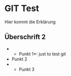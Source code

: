 GIT Test
=================

Hier kommt die Erklärung


## Überschrift 2

* * Punkt 1*: just to test git
* Punkt 2
* * Punkt 3